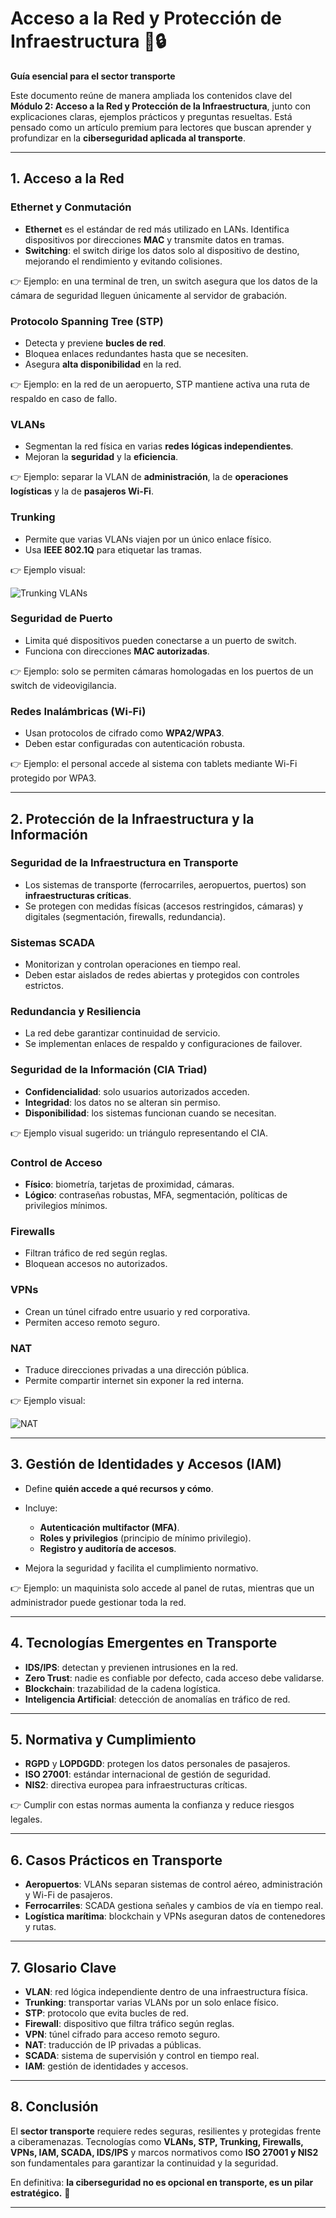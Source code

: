 # Acceso a la Red y Protección de Infraestructura 🚦🔒

**Guía esencial para el sector transporte**

Este documento reúne de manera ampliada los contenidos clave del **Módulo 2: Acceso a la Red y Protección de la Infraestructura**, junto con explicaciones claras, ejemplos prácticos y preguntas resueltas. Está pensado como un artículo premium para lectores que buscan aprender y profundizar en la **ciberseguridad aplicada al transporte**.

---

## 1. Acceso a la Red

### Ethernet y Conmutación

* **Ethernet** es el estándar de red más utilizado en LANs. Identifica dispositivos por direcciones **MAC** y transmite datos en tramas.
* **Switching**: el switch dirige los datos solo al dispositivo de destino, mejorando el rendimiento y evitando colisiones.

👉 Ejemplo: en una terminal de tren, un switch asegura que los datos de la cámara de seguridad lleguen únicamente al servidor de grabación.

### Protocolo Spanning Tree (STP)

* Detecta y previene **bucles de red**.
* Bloquea enlaces redundantes hasta que se necesiten.
* Asegura **alta disponibilidad** en la red.

👉 Ejemplo: en la red de un aeropuerto, STP mantiene activa una ruta de respaldo en caso de fallo.

### VLANs

* Segmentan la red física en varias **redes lógicas independientes**.
* Mejoran la **seguridad** y la **eficiencia**.

👉 Ejemplo: separar la VLAN de **administración**, la de **operaciones logísticas** y la de **pasajeros Wi-Fi**.

### Trunking

* Permite que varias VLANs viajen por un único enlace físico.
* Usa **IEEE 802.1Q** para etiquetar las tramas.

👉 Ejemplo visual:

![Trunking VLANs](trunking.png)

### Seguridad de Puerto

* Limita qué dispositivos pueden conectarse a un puerto de switch.
* Funciona con direcciones **MAC autorizadas**.

👉 Ejemplo: solo se permiten cámaras homologadas en los puertos de un switch de videovigilancia.

### Redes Inalámbricas (Wi-Fi)

* Usan protocolos de cifrado como **WPA2/WPA3**.
* Deben estar configuradas con autenticación robusta.

👉 Ejemplo: el personal accede al sistema con tablets mediante Wi-Fi protegido por WPA3.

---

## 2. Protección de la Infraestructura y la Información

### Seguridad de la Infraestructura en Transporte

* Los sistemas de transporte (ferrocarriles, aeropuertos, puertos) son **infraestructuras críticas**.
* Se protegen con medidas físicas (accesos restringidos, cámaras) y digitales (segmentación, firewalls, redundancia).

### Sistemas SCADA

* Monitorizan y controlan operaciones en tiempo real.
* Deben estar aislados de redes abiertas y protegidos con controles estrictos.

### Redundancia y Resiliencia

* La red debe garantizar continuidad de servicio.
* Se implementan enlaces de respaldo y configuraciones de failover.

### Seguridad de la Información (CIA Triad)

* **Confidencialidad**: solo usuarios autorizados acceden.
* **Integridad**: los datos no se alteran sin permiso.
* **Disponibilidad**: los sistemas funcionan cuando se necesitan.

👉 Ejemplo visual sugerido: un triángulo representando el CIA.

### Control de Acceso

* **Físico**: biometría, tarjetas de proximidad, cámaras.
* **Lógico**: contraseñas robustas, MFA, segmentación, políticas de privilegios mínimos.

### Firewalls

* Filtran tráfico de red según reglas.
* Bloquean accesos no autorizados.

### VPNs

* Crean un túnel cifrado entre usuario y red corporativa.
* Permiten acceso remoto seguro.

### NAT

* Traduce direcciones privadas a una dirección pública.
* Permite compartir internet sin exponer la red interna.

👉 Ejemplo visual:

![NAT](nat.png)

---

## 3. Gestión de Identidades y Accesos (IAM)

* Define **quién accede a qué recursos y cómo**.
* Incluye:

  * **Autenticación multifactor (MFA)**.
  * **Roles y privilegios** (principio de mínimo privilegio).
  * **Registro y auditoría de accesos**.
* Mejora la seguridad y facilita el cumplimiento normativo.

👉 Ejemplo: un maquinista solo accede al panel de rutas, mientras que un administrador puede gestionar toda la red.

---

## 4. Tecnologías Emergentes en Transporte

* **IDS/IPS**: detectan y previenen intrusiones en la red.
* **Zero Trust**: nadie es confiable por defecto, cada acceso debe validarse.
* **Blockchain**: trazabilidad de la cadena logística.
* **Inteligencia Artificial**: detección de anomalías en tráfico de red.

---

## 5. Normativa y Cumplimiento

* **RGPD** y **LOPDGDD**: protegen los datos personales de pasajeros.
* **ISO 27001**: estándar internacional de gestión de seguridad.
* **NIS2**: directiva europea para infraestructuras críticas.

👉 Cumplir con estas normas aumenta la confianza y reduce riesgos legales.

---

## 6. Casos Prácticos en Transporte

* **Aeropuertos**: VLANs separan sistemas de control aéreo, administración y Wi-Fi de pasajeros.
* **Ferrocarriles**: SCADA gestiona señales y cambios de vía en tiempo real.
* **Logística marítima**: blockchain y VPNs aseguran datos de contenedores y rutas.

---

## 7. Glosario Clave

* **VLAN**: red lógica independiente dentro de una infraestructura física.
* **Trunking**: transportar varias VLANs por un solo enlace físico.
* **STP**: protocolo que evita bucles de red.
* **Firewall**: dispositivo que filtra tráfico según reglas.
* **VPN**: túnel cifrado para acceso remoto seguro.
* **NAT**: traducción de IP privadas a públicas.
* **SCADA**: sistema de supervisión y control en tiempo real.
* **IAM**: gestión de identidades y accesos.

---

## 8. Conclusión

El **sector transporte** requiere redes seguras, resilientes y protegidas frente a ciberamenazas. Tecnologías como **VLANs, STP, Trunking, Firewalls, VPNs, IAM, SCADA, IDS/IPS** y marcos normativos como **ISO 27001 y NIS2** son fundamentales para garantizar la continuidad y la seguridad.

En definitiva: **la ciberseguridad no es opcional en transporte, es un pilar estratégico.** 🚀

---

